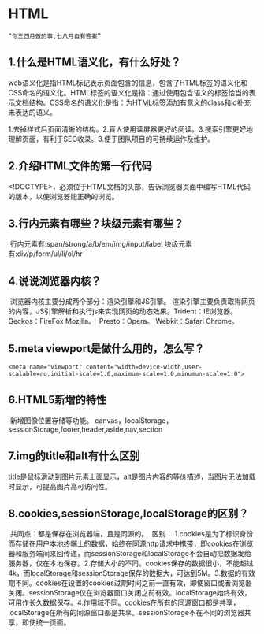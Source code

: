 # HTML

```
“你三四月做的事,七八月自有答案”
```



## 1.什么是HTML语义化，有什么好处？

​	web语义化是指HTML标记表示页面包含的信息，包含了HTML标签的语义化和CSS命名的语义化。HTML标签的语义化是指：通过使用包含语义的标签恰当的表示文档结构。CSS命名的语义化是指：为HTML标签添加有意义的class和id补充未表达的语义。

​	1.去掉样式后页面清晰的结构。2.盲人使用读屏器更好的阅读。3.搜索引擎更好地理解页面，有利于SEO收录。3.便于团队项目的可持续运作及维护。

## 2.介绍HTML文件的第一行代码

​	<!DOCTYPE>，必须位于HTML文档的头部，告诉浏览器页面中编写HTML代码的版本，以便浏览器能正确的浏览。

## 3.行内元素有哪些？块级元素有哪些？

​	行内元素有:span/strong/a/b/em/img/input/label
​	块级元素有:div/p/form/ul/li/ol/hr

## 4.说说浏览器内核？

​	浏览器内核主要分成两个部分：渲染引擎和JS引擎。
​	渲染引擎主要负责取得网页的内容，JS引擎解析和执行js来实现网页的动态效果。
​	Trident：IE浏览器。
​	Geckos：FireFox Mozilla。
​	Presto：Opera。
​	Webkit：Safari Chrome。 

## 5.meta viewport是做什么用的，怎么写？

```
<meta name="viewport" content="width=device-width,user-scalable=no,initial-scale=1.0,maximum-scale=1.0,minumun-scale=1.0">
```

## 6.HTML5新增的特性

​	新增图像位置存储等功能。
​	canvas，localStorage，sessionStorage,footer,header,aside,nav,section

## 7.img的title和alt有什么区别

​	title是鼠标滑动到图片元素上面显示，alt是图片内容的等价描述，当图片无法加载时显示，可提高图片高可访问性。

## 8.cookies,sessionStorage,localStorage的区别？

​	共同点：都是保存在浏览器端，且是同源的。
​	区别：
​	1.cookies是为了标识身份而存储在用户本地终端上的数据，始终在同源http请求中携带，即cookies在浏览器和服务端间来回传递，而sessionStorage和localStorage不会自动把数据发给服务器，仅在本地保存。
​	2.存储大小的不同。cookies保存的数据很小，不能超过4k，而localStorage和sessionStorage保存的数据大，可达到5M。
​	3.数据的有效期不同。cookies在设置的cookies过期时间之前一直有效，即使窗口或者浏览器关闭。sessionStorage仅在浏览器窗口关闭之前有效。localStorage始终有效，可用作长久数据保存。
​	4.作用域不同。cookies在所有的同源窗口都是共享，localStorage在所有的同源窗口都是共享。sessionStorage不在不同的浏览器共享，即使统一页面。

